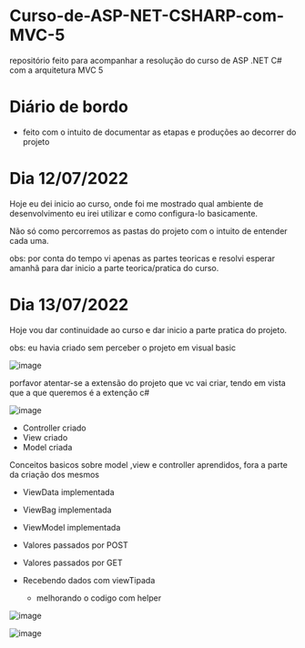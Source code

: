 # Curso-de-ASP-NET-CSHARP-com-MVC-5
repositório feito para acompanhar a resolução do curso de ASP .NET C# com a arquitetura MVC 5 

# Diário de bordo
- feito com o intuito de documentar as etapas e produções ao decorrer do projeto

# Dia 12/07/2022

Hoje eu dei inicio ao curso, onde foi me mostrado qual ambiente de desenvolvimento eu irei utilizar e como configura-lo basicamente. 

Não só como percorremos as pastas do projeto com o intuito de entender cada uma.

obs: por conta do tempo vi apenas as partes teoricas e resolvi esperar amanhã para dar inicio a parte teorica/pratica do curso.

# Dia 13/07/2022

Hoje vou dar continuidade ao curso e dar inicio a parte pratica do projeto.

obs: eu havia criado sem perceber o projeto em visual basic

![image](https://user-images.githubusercontent.com/75328283/178754440-359b36f5-73cd-4dde-b5ab-f39c1c4ef8c1.png)

porfavor atentar-se a extensão do projeto que vc vai criar, tendo em vista que a que queremos é a extenção c#

![image](https://user-images.githubusercontent.com/75328283/178754792-cbac5887-7dc8-4559-b29a-94b9f27a146b.png)

- Controller criado
- View criado
- Model criada

Conceitos basicos sobre model ,view e controller aprendidos, fora a parte da criação dos mesmos 

- ViewData implementada
- ViewBag implementada
- ViewModel implementada

- Valores passados por POST 
- Valores passados por GET

- Recebendo dados com viewTipada
  - melhorando o codigo com helper

![image](https://user-images.githubusercontent.com/75328283/178783263-7b642715-0aea-4910-92dc-f0378cd0f8bd.png)

![image](https://user-images.githubusercontent.com/75328283/178783322-31410f70-bc40-4dc5-a7e1-95cf8832de5a.png)


